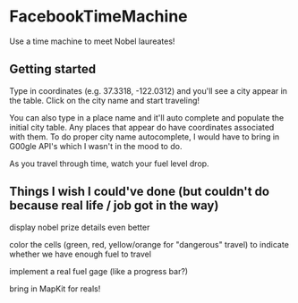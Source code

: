 # FacebookTimeMachine
Use a time machine to meet Nobel laureates!

## Getting started
Type in coordinates (e.g. 37.3318, -122.0312) and you'll see a city appear in the table. Click on the city name and start traveling!

You can also type in a place name and it'll auto complete and populate the initial city table.  Any places that appear do have coordinates associated with them.  To do proper city name autocomplete, I would have to bring in G00gle API's which I wasn't in the mood to do.

As you travel through time, watch your fuel level drop.

## Things I wish I could've done (but couldn't do because real life / job got in the way)

display nobel prize details even better

color the cells (green, red, yellow/orange for "dangerous" travel) to indicate whether we have enough fuel to travel

implement a real fuel gage (like a progress bar?)

bring in MapKit for reals!


